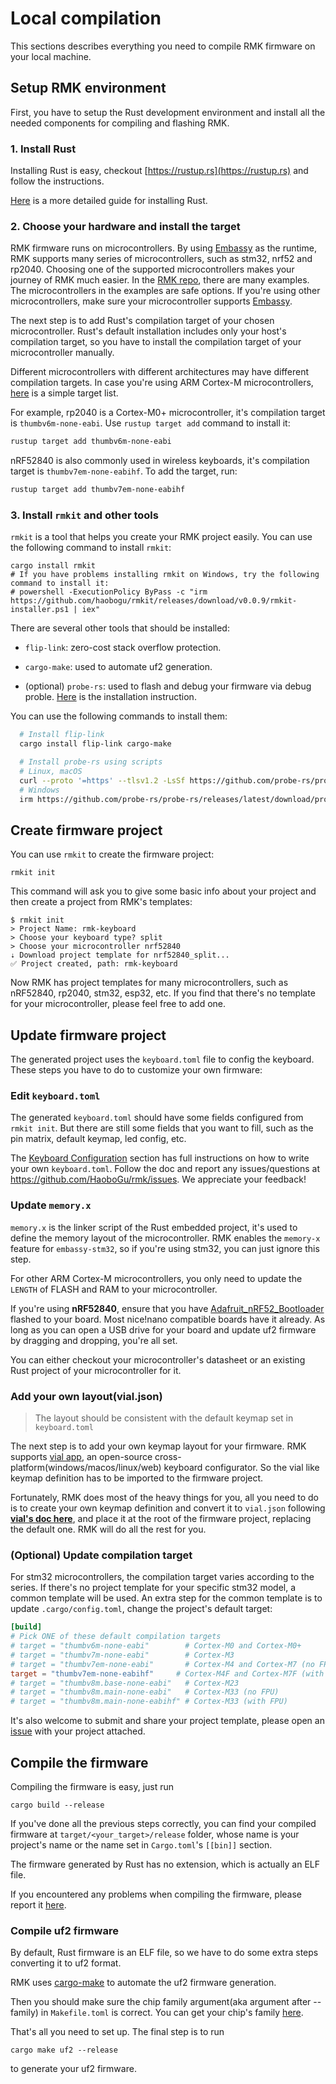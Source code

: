 # Local compilation

This sections describes everything you need to compile RMK firmware on your local machine.

## Setup RMK environment

First, you have to setup the Rust development environment and install all the needed components for compiling and flashing RMK.

### 1. Install Rust

Installing Rust is easy, checkout [https://rustup.rs](https://rustup.rs) and follow the instructions.

[Here](https://doc.rust-lang.org/book/ch01-01-installation.html) is a more detailed guide for installing Rust.

### 2. Choose your hardware and install the target

RMK firmware runs on microcontrollers. By using [Embassy](https://github.com/embassy-rs/embassy) as the runtime, RMK supports many series of microcontrollers, such as stm32, nrf52 and rp2040. Choosing one of the supported microcontrollers makes your journey of RMK much easier. In the [RMK repo](https://github.com/HaoboGu/rmk/tree/main/examples), there are many examples. The microcontrollers in the examples are safe options. If you're using other microcontrollers, make sure your microcontroller supports [Embassy](https://github.com/embassy-rs/embassy).

The next step is to add Rust's compilation target of your chosen microcontroller. Rust's default installation includes only your host's compilation target, so you have to install the compilation target of your microcontroller manually.

Different microcontrollers with different architectures may have different compilation targets. In case you're using ARM Cortex-M microcontrollers, [here](https://docs.rust-embedded.org/book/intro/install.html#rust-toolchain) is a simple target list.

For example, rp2040 is a Cortex-M0+ microcontroller, it's compilation target is `thumbv6m-none-eabi`. Use `rustup target add` command to install it:

```bash
rustup target add thumbv6m-none-eabi
```

nRF52840 is also commonly used in wireless keyboards, it's compilation target is `thumbv7em-none-eabihf`. To add the target, run:

```bash
rustup target add thumbv7em-none-eabihf
```

### 3. Install `rmkit` and other tools

`rmkit` is a tool that helps you create your RMK project easily. You can use the following command to install `rmkit`:

```shell
cargo install rmkit
# If you have problems installing rmkit on Windows, try the following command to install it:
# powershell -ExecutionPolicy ByPass -c "irm https://github.com/haobogu/rmkit/releases/download/v0.0.9/rmkit-installer.ps1 | iex"
```

There are several other tools that should be installed:

- `flip-link`: zero-cost stack overflow protection.

- `cargo-make`: used to automate uf2 generation.

- (optional) `probe-rs`: used to flash and debug your firmware via debug proble. [Here](https://probe.rs/docs/getting-started/installation/) is the installation instruction.


You can use the following commands to install them:

```bash
  # Install flip-link
  cargo install flip-link cargo-make

  # Install probe-rs using scripts
  # Linux, macOS
  curl --proto '=https' --tlsv1.2 -LsSf https://github.com/probe-rs/probe-rs/releases/latest/download/probe-rs-tools-installer.sh | sh
  # Windows
  irm https://github.com/probe-rs/probe-rs/releases/latest/download/probe-rs-tools-installer.ps1 | iex
  ```

## Create firmware project

You can use `rmkit` to create the firmware project:

```shell
rmkit init
```

This command will ask you to give some basic info about your project and then create a project from RMK's templates:

```shell
$ rmkit init                                                                
> Project Name: rmk-keyboard
> Choose your keyboard type? split
> Choose your microcontroller nrf52840
⇣ Download project template for nrf52840_split...
✅ Project created, path: rmk-keyboard
```

Now RMK has project templates for many microcontrollers, such as nRF52840, rp2040, stm32, esp32, etc. If you find that there's no template for your microcontroller, please feel free to add one.

## Update firmware project

The generated project uses the `keyboard.toml` file to config the keyboard. These steps you have to do to customize your own firmware:

### Edit `keyboard.toml`

The generated `keyboard.toml` should have some fields configured from `rmkit init`. But there are still some fields that you want to fill, such as the pin matrix, default keymap, led config, etc.

The [Keyboard Configuration](/features/keyboard_configuration.md) section has full instructions on how to write your own `keyboard.toml`. Follow the doc and report any issues/questions at <https://github.com/HaoboGu/rmk/issues>. We appreciate your feedback!

### Update `memory.x`

`memory.x` is the linker script of the Rust embedded project, it's used to define the memory layout of the microcontroller. RMK enables the `memory-x` feature for `embassy-stm32`, so if you're using stm32, you can just ignore this step.

For other ARM Cortex-M microcontrollers, you only need to update the `LENGTH` of FLASH and RAM to your microcontroller.

If you're using **nRF52840**, ensure that you have [Adafruit_nRF52_Bootloader](https://github.com/adafruit/Adafruit_nRF52_Bootloader) flashed to your board. Most nice!nano compatible boards have it already. As long as you can open a USB drive for your board and update uf2 firmware by dragging and dropping, you're all set.

You can either checkout your microcontroller's datasheet or an existing Rust project of your microcontroller for it.

### Add your own layout(vial.json)

> The layout should be consistent with the default keymap set in `keyboard.toml`

The next step is to add your own keymap layout for your firmware. RMK supports [vial app](https://get.vial.today/), an
open-source cross-platform(windows/macos/linux/web) keyboard configurator. So the vial like keymap definition has to be
imported to the firmware project.

Fortunately, RMK does most of the heavy things for you, all you need to do is to create your own keymap definition and
convert it to `vial.json` following **[vial's doc here](https://get.vial.today/docs/porting-to-via.html)**, and place it
at the root of the firmware project, replacing the default one. RMK will do all the rest for you.

### (Optional) Update compilation target

For stm32 microcontrollers, the compilation target varies according to the series. If there's no project template for your specific stm32 model, a common template will be used. An extra step for the common template is to update `.cargo/config.toml`, change the project's default target:

```toml
[build]
# Pick ONE of these default compilation targets
# target = "thumbv6m-none-eabi"        # Cortex-M0 and Cortex-M0+
# target = "thumbv7m-none-eabi"        # Cortex-M3
# target = "thumbv7em-none-eabi"       # Cortex-M4 and Cortex-M7 (no FPU)
target = "thumbv7em-none-eabihf"     # Cortex-M4F and Cortex-M7F (with FPU)
# target = "thumbv8m.base-none-eabi"   # Cortex-M23
# target = "thumbv8m.main-none-eabi"   # Cortex-M33 (no FPU)
# target = "thumbv8m.main-none-eabihf" # Cortex-M33 (with FPU)
```

It's also welcome to submit and share your project template, please open an [issue](https://github.com/HaoboGu/rmk-template/issues) with your project attached. 

## Compile the firmware

Compiling the firmware is easy, just run

```shell
cargo build --release
```

If you've done all the previous steps correctly, you can find your compiled firmware at `target/<your_target>/release` folder, whose name is your project's name or the name set in `Cargo.toml`'s `[[bin]]` section.

The firmware generated by Rust has no extension, which is actually an ELF file.

If you encountered any problems when compiling the firmware, please report it [here](https://github.com/HaoboGu/rmk/issues).

### Compile uf2 firmware

By default, Rust firmware is an ELF file, so we have to do some extra steps converting it to uf2 format.

RMK uses [cargo-make](https://github.com/sagiegurari/cargo-make) to automate the uf2 firmware generation.

Then you should make sure the chip family argument(aka argument after --family) in `Makefile.toml` is correct. You can get your chip's family [here](https://github.com/fhanrath/hex-to-uf2/blob/main/hex_to_uf2/src/families.rs#L7).

That's all you need to set up. The final step is to run

```shell
cargo make uf2 --release
```

to generate your uf2 firmware.
